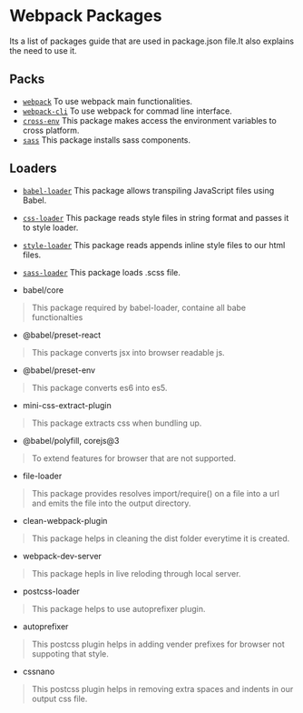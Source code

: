 # Webpack Packages
Its a list of packages guide that are used in package.json file.It also explains the need to use it.


## Packs

* [`webpack`] To use webpack main functionalities.
* [`webpack-cli`] To use webpack for commad line interface. 
* [`cross-env`] This package makes access the environment variables to cross platform.
* [`sass`] This package installs sass components.

## Loaders

* [`babel-loader`] This package allows transpiling JavaScript files using Babel.
* [`css-loader`] This package reads style files in string format and passes it to style loader.
* [`style-loader`] This package reads appends inline style files to our html files.
* [`sass-loader`] This package loads .scss file.

* babel/core
> This package required by babel-loader, containe all babe functionalties

* @babel/preset-react
> This package converts jsx into browser readable js.

* @babel/preset-env
> This package converts es6 into es5.


* mini-css-extract-plugin
> This package extracts css when bundling up.

* @babel/polyfill, corejs@3
> To extend features for browser that are not supported.

* file-loader
> This package provides resolves import/require() on a file into a url and emits the file into the output directory.

* clean-webpack-plugin
> This package helps in cleaning the dist folder everytime it is created.

* webpack-dev-server
> This package hepls in live reloding through local server.

* postcss-loader
> This package helps to use autoprefixer plugin.

* autoprefixer
> This postcss plugin helps in adding vender prefixes for browser not suppoting that style.

* cssnano
> This postcss plugin helps in removing extra spaces and indents in our output css file.


[`webpack`]:      https://webpack.js.org
[`webpack-cli`]:  https://webpack.js.org/api/cli
[`babel-loader`]: https://github.com/babel/babel-loader
[`css-loader`]: https://webpack.js.org/loaders/css-loader
[`style-loader`]: https://webpack.js.org/loaders/style-loader
[`cross-env`]: https://www.npmjs.com/package/cross-env
[`sass`]: https://sass-lang.com
[`sass-loader`]: https://webpack.js.org/loaders/sass-loader
